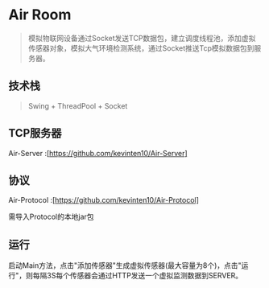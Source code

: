 # Air Room

> 模拟物联网设备通过Socket发送TCP数据包，建立调度线程池，添加虚拟传感器对象，模拟大气环境检测系统，通过Socket推送Tcp模拟数据包到服务器。

## 技术栈

> Swing + ThreadPool + Socket

## TCP服务器

Air-Server :[https://github.com/kevinten10/Air-Server]

## 协议

Air-Protocol :[https://github.com/kevinten10/Air-Protocol]

需导入Protocol的本地jar包

## 运行

启动Main方法，点击"添加传感器"生成虚拟传感器(最大容量为8个)，点击"运行"，则每隔3S每个传感器会通过HTTP发送一个虚拟监测数据到SERVER。

